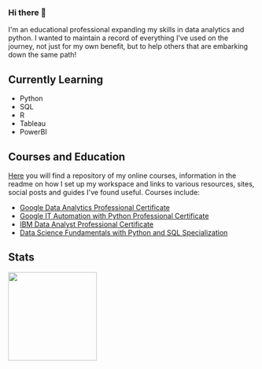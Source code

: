 ### Hi there 👋

I'm an educational professional expanding my skills in data analytics and python. I wanted to maintain a record of everything I've used on the journey, not just for my own benefit, but to help others that are embarking down the same path!

## Currently Learning

- Python
- SQL
- R
- Tableau
- PowerBI

## Courses and Education

[Here](https://github.com/oxbar/course-online-general) you will find a repository of my online courses, information in the readme on how I set up my workspace and links to various resources, sites, social posts and guides I've found useful. Courses include:

- [Google Data Analytics Professional Certificate](https://github.com/oxbar/course-online-general/tree/main/google-data-analytics-professional-certificate)
- [Google IT Automation with Python Professional Certificate](https://github.com/oxbar/course-online-general/tree/main/google-it-automation-with-python-professional-certificate)
- [IBM Data Analyst Professional Certificate](https://github.com/oxbar/course-online-general/tree/main/ibm-data-analyst-professional-certificate)
- [Data Science Fundamentals with Python and SQL Specialization](https://github.com/oxbar/course-online-general/tree/main/data-science-fundamentals-with-python-and-sql-specialization)

## Stats

<img height="180em" src="https://github-readme-stats.vercel.app/api?username=oxbar&show_icons=true&hide_border=true&&count_private=true&include_all_commits=true" />

<!-- 

TO BE DONE ONE DAY

Intro (A banner one day, visitors, follow)
Courses (Eventually "What I'm Doing" and "What I've Done"
## Projects
Stats
## About Me
## Contact Me

-->
